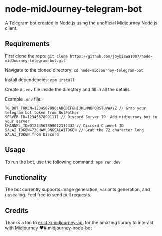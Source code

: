 # node-midJourney-telegram-bot
A Telegram bot created in Node.js using the unofficial Midjourney Node.js client.

## Requirements
First clone the repo: 
``` git clone https://github.com/joybiswas007/node-midJourney-telegram-bot.git ```

Navigate to the cloned directory: 
``` cd node-midJourney-telegram-bot ```

Install dependencies: ``` npm install ```

Create a `.env` file inside the directory and fill in all the details.

Example `.env` file:
```
TG_BOT_TOKEN=1234567890:ABCDEFGHIJKLMNOPQRSTUVWXYZ // Grab your telegram bot token from BotFather
SERVER_ID=12345678901111 // Discord Server ID. Add midjourney bot in your server
CHANNEL_ID=01234567899012312432 // Discord Channel ID
SALAI_TOKEN=72CHARLONGSALAITOKEN // Grab the 72 character long SALAI_TOKEN from Discord
```

## Usage
To run the bot, use the following command: ``` npm run dev ```


## Functionality
The bot currently supports image generation, variants generation, and upscaling. Feel free to send pull requests.

## Credits
Thanks a ton to [erictik/midjourney-api](https://github.com/erictik/midjourney-api) for the amazing library to interact with Midjourney ❤️#   m i d j o u r n e y - n o d e - b o t  
 